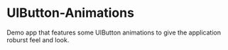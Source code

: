 # UIButton-Animations
Demo app that features some UIButton animations to give the application roburst feel and look.
